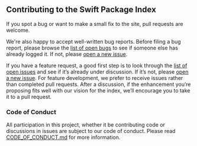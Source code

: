 ## Contributing to the Swift Package Index

If you spot a bug or want to make a small fix to the site, pull requests are welcome.

We're also happy to accept well-written bug reports. Before filing a bug report, please browse the [list of open bugs](https://github.com/SwiftPackageIndex/SwiftPackageIndex-Server/issues?q=is%3Aissue+is%3Aopen+label%3Abug) to see if someone else has already logged it. If not, please [open a new issue](https://github.com/SwiftPackageIndex/SwiftPackageIndex-Server/issues/new/choose).

If you have a feature request, a good first step is to look through the [list of open issues](https://github.com/SwiftPackageIndex/SwiftPackageIndex-Server/issues) and see if it’s already under discussion. If it’s not, please [open a new issue](https://github.com/SwiftPackageIndex/SwiftPackageIndex-Server/issues/new/choose). For feature development, we prefer to receive issues rather than completed pull requests. After a discussion, if the enhancement you’re proposing fits well with our vision for the index, we’ll encourage you to take it to a pull request.

### Code of Conduct

All participation in this project, whether it be contributing code or discussions in issues are subject to our code of conduct. Please read [CODE_OF_CONDUCT.md](https://github.com/SwiftPackageIndex/SwiftPackageIndex-Server/blob/main/CODE_OF_CONDUCT.md) for more information.
